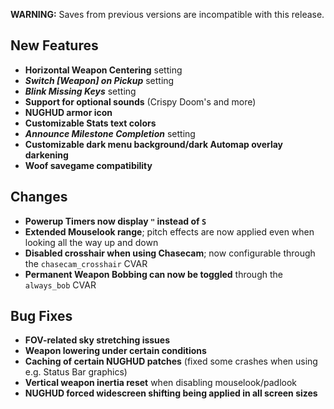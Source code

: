 **WARNING:** Saves from previous versions are incompatible with this release.

## New Features

- **Horizontal Weapon Centering** setting
- **_Switch [Weapon] on Pickup_** setting
- **_Blink Missing Keys_** setting
- **Support for optional sounds** (Crispy Doom's and more)
- **NUGHUD armor icon**
- **Customizable Stats text colors**
- **_Announce Milestone Completion_** setting
- **Customizable dark menu background/dark Automap overlay darkening**
- **Woof savegame compatibility**

## Changes

- **Powerup Timers now display `"` instead of `S`**
- **Extended Mouselook range**; pitch effects are now applied even when looking all the way up and down
- **Disabled crosshair when using Chasecam**; now configurable through the `chasecam_crosshair` CVAR
- **Permanent Weapon Bobbing can now be toggled** through the `always_bob` CVAR

## Bug Fixes

- **FOV-related sky stretching issues**
- **Weapon lowering under certain conditions**
- **Caching of certain NUGHUD patches** (fixed some crashes when using e.g. Status Bar graphics)
- **Vertical weapon inertia reset** when disabling mouselook/padlook
- **NUGHUD forced widescreen shifting being applied in all screen sizes**
